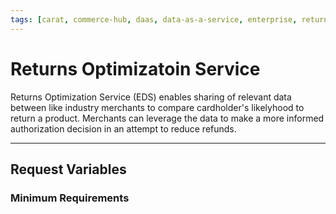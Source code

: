 ```yaml
---
tags: [carat, commerce-hub, daas, data-as-a-service, enterprise, returns-optimization, returns-optimizer-service, fraud, security, api-reference]
---
```


# Returns Optimizatoin Service

Returns Optimization Service (EDS) enables sharing of relevant data between like industry merchants to compare cardholder's likelyhood to return a product. Merchants can leverage the data to make a more informed authorization decision in an attempt to reduce refunds.

---

## Request Variables

### Minimum Requirements